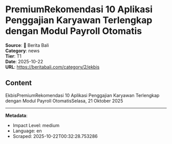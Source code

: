 # PremiumRekomendasi 10 Aplikasi Penggajian Karyawan Terlengkap dengan Modul Payroll Otomatis

**Source**: 📱 Berita Bali  
**Category**: news  
**Tier**: T1  
**Date**: 2025-10-22  
**URL**: https://beritabali.com/category/2/ekbis

## Content

EkbisPremiumRekomendasi 10 Aplikasi Penggajian Karyawan Terlengkap dengan Modul Payroll OtomatisSelasa, 21 Oktober 2025

---

**Metadata**:
- Impact Level: medium
- Language: en
- Scraped: 2025-10-22T00:32:28.753286
